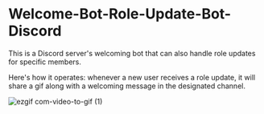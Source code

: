 # Welcome-Bot-Role-Update-Bot-Discord

This is a Discord server's welcoming bot that can also handle role updates for specific members.

Here's how it operates: whenever a new user receives a role update, it will share a gif along with a welcoming message in the designated channel.


![ezgif com-video-to-gif (1)](https://github.com/Aakash-1803/Welcome-Bot-Role-Update-Bot-Discord/assets/145561585/159d2cc9-c3d4-450b-b049-1671130a2c6d)




